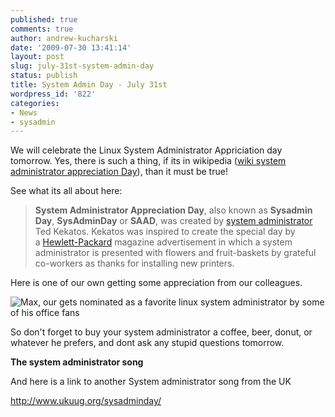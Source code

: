 ```yaml
---
published: true
comments: true
author: andrew-kucharski
date: '2009-07-30 13:41:14'
layout: post
slug: july-31st-system-admin-day
status: publish
title: System Admin Day - July 31st
wordpress_id: '822'
categories:
- News
- sysadmin
---
```


We will celebrate the Linux System Administrator Appriciation day tomorrow.  Yes, there is such a thing, if its in wikipedia ([wiki system administrator appreciation Day](http://en.wikipedia.org/wiki/System_Administrator_Appreciation_Day)), than it must be true!

See what its all about here:

> **System Administrator Appreciation Day**, also known as **Sysadmin Day**, **SysAdminDay** or **SAAD**, was created by [system administrator](http://en.wikipedia.org/wiki/System_administrator) Ted Kekatos. Kekatos was inspired to create the special day by a [Hewlett-Packard](http://en.wikipedia.org/wiki/Hewlett-Packard) magazine advertisement in which a system administrator is presented with flowers and fruit-baskets by grateful co-workers as thanks for installing new printers.

Here is one of our own getting some appreciation from our colleagues.

![Max, our gets nominated as a favorite linux system administrator by some of his office fans](http://linuxsysadminblog.com/images/2009/07/LinuxSystemAdmin-gets-love-from-ladies-300x225.jpg)

So don't forget to buy your system administrator a coffee, beer, donut, or whatever he prefers, and dont ask any stupid questions tomorrow.

**The system administrator song**

And here is a link to another System administrator song from the UK

http://www.ukuug.org/sysadminday/
